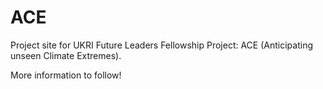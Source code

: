 # ACE
Project site for UKRI Future Leaders Fellowship Project: ACE (Anticipating unseen Climate Extremes). 

More information to follow! 
